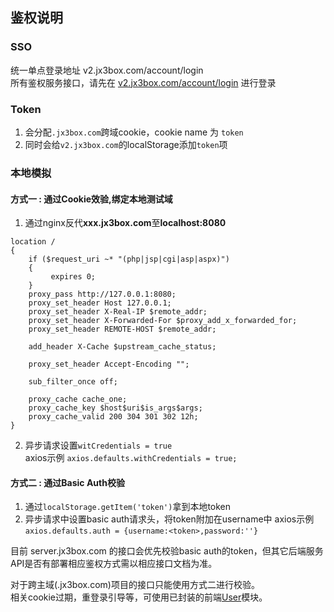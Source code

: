 ## 鉴权说明

### SSO
统一单点登录地址 v2.jx3box.com/account/login  
所有鉴权服务接口，请先在 [v2.jx3box.com/account/login](v2.jx3box.com/account/login) 进行登录

### Token
1. 会分配`.jx3box.com`跨域cookie，cookie name 为 `token` 
2. 同时会给`v2.jx3box.com`的localStorage添加`token`项

### 本地模拟
#### 方式一 : 通过Cookie效验,绑定本地测试域
1. 通过nginx反代**xxx.jx3box.com**至**localhost:8080**
```nginx
location /
{
    if ($request_uri ~* "(php|jsp|cgi|asp|aspx)")
    {
         expires 0;
    }
    proxy_pass http://127.0.0.1:8080;
    proxy_set_header Host 127.0.0.1;
    proxy_set_header X-Real-IP $remote_addr;
    proxy_set_header X-Forwarded-For $proxy_add_x_forwarded_for;
    proxy_set_header REMOTE-HOST $remote_addr;

    add_header X-Cache $upstream_cache_status;
    
    proxy_set_header Accept-Encoding "";
	
    sub_filter_once off;
    
    proxy_cache cache_one;
    proxy_cache_key $host$uri$is_args$args;
    proxy_cache_valid 200 304 301 302 12h;
}
```
2. 异步请求设置`witCredentials = true`   
axios示例 `axios.defaults.withCredentials = true;`

#### 方式二 : 通过Basic Auth校验
1. 通过`localStorage.getItem('token')`拿到本地token
2. 异步请求中设置basic auth请求头，将token附加在username中
axios示例 `axios.defaults.auth = {username:<token>,password:''}`

目前 server.jx3box.com 的接口会优先校验basic auth的token，但其它后端服务API是否有部署相应鉴权方式需以相应接口文档为准。

对于跨主域(.jx3box.com)项目的接口只能使用方式二进行校验。  
相关cookie过期，重登录引导等，可使用已封装的前端[User](https://github.com/JX3BOX/apidocs/blob/master/api/user.md)模块。
